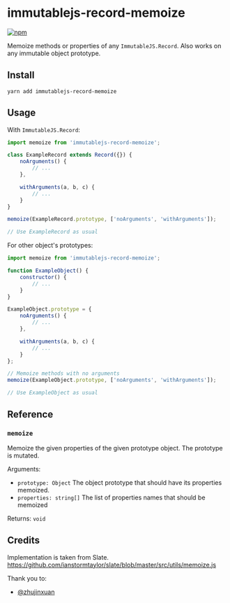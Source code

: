 # immutablejs-record-memoize

[![npm](https://img.shields.io/npm/v/immutablejs-record-memoize.svg?style=flat-square)](https://www.npmjs.com/package/immutablejs-record-memoize)

Memoize methods or properties of any `ImmutableJS.Record`. Also works on any immutable object prototype.

## Install

```
yarn add immutablejs-record-memoize
```

## Usage

With `ImmutableJS.Record`:

```js
import memoize from 'immutablejs-record-memoize';

class ExampleRecord extends Record({}) {
    noArguments() {
        // ...
    },

    withArguments(a, b, c) {
        // ...
    }
}

memoize(ExampleRecord.prototype, ['noArguments', 'withArguments']);

// Use ExampleRecord as usual
```

For other object's prototypes:

```js
import memoize from 'immutablejs-record-memoize';

function ExampleObject() {
    constructor() {
        // ...
    }
}

ExampleObject.prototype = {
    noArguments() {
        // ...
    },

    withArguments(a, b, c) {
        // ...
    }
};

// Memoize methods with no arguments
memoize(ExampleObject.prototype, ['noArguments', 'withArguments']);

// Use ExampleObject as usual
```

## Reference

### `memoize`

Memoize the given properties of the given prototype object. The prototype is mutated.

Arguments:

- `prototype: Object`
  The object prototype that should have its properties memoized.
- `properties: string[]`
  The list of properties names that should be memoized

Returns: `void`


## Credits

Implementation is taken from Slate.
https://github.com/ianstormtaylor/slate/blob/master/src/utils/memoize.js

Thank you to:

- [@zhujinxuan](https://github.com/zhujinxuan)
